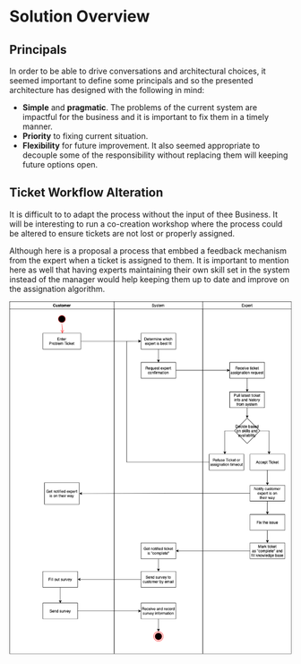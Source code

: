 # Solution Overview

## Principals

In order to be able to drive conversations and architectural choices, it seemed important to define some principals and so the presented architecture has designed with the following in mind:

- **Simple** and **pragmatic**. The problems of the current system are impactful for the business and it is important to fix them in a timely manner.
- **Priority** to fixing current situation.
- **Flexibility** for future improvement. It also seemed appropriate to decouple some of the responsibility without replacing them will keeping future options open.

## Ticket Workflow Alteration

It is difficult to to adapt the process without the input of thee Business. It will be interesting to run a co-creation workshop where the process could be altered to ensure tickets are not lost or properly assigned. 

Although here is a proposal a process that embbed a feedback mechanism from the expert when a ticket is assigned to them. It is important to mention here as well that having experts maintaining their own skill set in the system instead of the manager would help keeping them up to date and improve on the assignation algorithm.

![Ticket Workflow](./resources/alternative-ticket-workflow.png?raw=true)